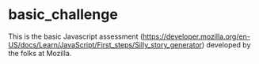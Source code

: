 # basic_challenge
This is the basic Javascript assessment (https://developer.mozilla.org/en-US/docs/Learn/JavaScript/First_steps/Silly_story_generator) developed by the 
folks at Mozilla.
